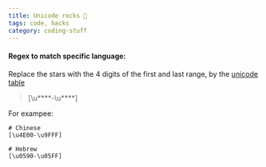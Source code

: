 ```yaml
---
title: Unicode rocks 🦄 
tags: code, hacks
category: coding-stuff
---
```


<!-- ### Unicode -->

#### Regex to match specific language:

Replace the stars with the 4 digits of the first and last range, by the [unicode table](https://en.wikipedia.org/wiki/Unicode_block)
> [\u****-\u****]


For exampee: 
``` 
# Chinese
[\u4E00-\u9FFF]

# Hebrew
[\u0590-\u05FF]
```